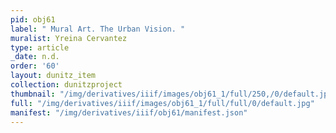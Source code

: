 ```yaml
---
pid: obj61
label: " Mural Art. The Urban Vision. "
muralist: Yreina Cervantez
type: article
_date: n.d.
order: '60'
layout: dunitz_item
collection: dunitzproject
thumbnail: "/img/derivatives/iiif/images/obj61_1/full/250,/0/default.jpg"
full: "/img/derivatives/iiif/images/obj61_1/full/full/0/default.jpg"
manifest: "/img/derivatives/iiif/obj61/manifest.json"
---
```

